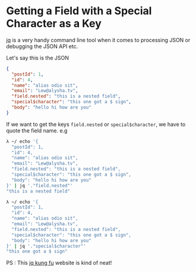 # Getting a Field with a Special Character as a Key

[jq](https://stedolan.github.io/jq/) is a very handy command line tool when it comes to processing JSON or debugging the JSON API etc.


Let's say this is the JSON

```json
{
  "postId": 1,
  "id": 4,
  "name": "alias odio sit",
  "email": "Lew@alysha.tv",
  "field.nested": "this is a nested field",
  "special$character": "this one got a $ sign",
  "body": "hello hi how are you"
}
```
If we want to get the keys `field.nested` or `special$character`, we have to quote the field name. e.g
```bash
λ ~/ echo '{
  "postId": 1,
  "id": 4,
  "name": "alias odio sit",
  "email": "Lew@alysha.tv",
  "field.nested": "this is a nested field",
  "special$character": "this one got a $ sign",
  "body": "hello hi how are you"
}' | jq '."field.nested"'
"this is a nested field"

λ ~/ echo '{
  "postId": 1,
  "id": 4,
  "name": "alias odio sit",
  "email": "Lew@alysha.tv",
  "field.nested": "this is a nested field",
  "special$character": "this one got a $ sign",
  "body": "hello hi how are you"
}' | jq '."special$character"'
"this one got a $ sign"
```

PS : This [jq kung fu](https://www.jqkungfu.com/) website is kind of neat!
